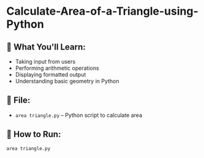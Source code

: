 # Calculate-Area-of-a-Triangle-using-Python

## 📌 What You'll Learn:
- Taking input from users
- Performing arithmetic operations
- Displaying formatted output
- Understanding basic geometry in Python

## 📂 File:
- `area triangle.py` – Python script to calculate area

## 🚀 How to Run:
```bash
area triangle.py

